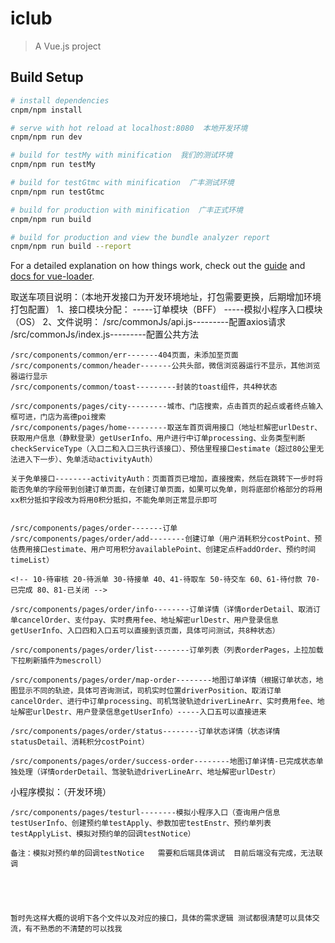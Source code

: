# iclub

> A Vue.js project

## Build Setup

``` bash
# install dependencies
cnpm/npm install

# serve with hot reload at localhost:8080  本地开发环境
cnpm/npm run dev

# build for testMy with minification  我们的测试环境
cnpm/npm run testMy

# build for testGtmc with minification  广丰测试环境
cnpm/npm run testGtmc

# build for production with minification  广丰正式环境
cnpm/npm run build

# build for production and view the bundle analyzer report
cnpm/npm run build --report
```

For a detailed explanation on how things work, check out the [guide](http://vuejs-templates.github.io/webpack/) and [docs for vue-loader](http://vuejs.github.io/vue-loader).


取送车项目说明：（本地开发接口为开发环境地址，打包需要更换，后期增加环境打包配置）
1、接口模块分配：
    -----订单模块（BFF）
    -----模拟小程序入口模块（OS）
2、文件说明：
    /src/commonJs/api.js---------配置axios请求
    /src/commonJs/index.js---------配置公共方法

    /src/components/common/err-------404页面，未添加至页面
    /src/components/common/header-------公共头部，微信浏览器运行不显示，其他浏览器运行显示
    /src/components/common/toast---------封装的toast组件，共4种状态

    /src/components/pages/city---------城市、门店搜索，点击首页的起点或者终点输入框可进，门店为高德poi搜索
    /src/components/pages/home---------取送车首页调用接口（地址栏解密urlDestr、获取用户信息（静默登录）getUserInfo、用户进行中订单processing、业务类型判断checkServiceType（入口二和入口三执行该接口）、预估里程接口estimate（超过80公里无法进入下一步）、免单活动activityAuth）

    关于免单接口--------activityAuth：页面首页已增加，直接搜索，然后在跳转下一步时将能否免单的字段带到创建订单页面，在创建订单页面，如果可以免单，则将底部价格部分的将用xx积分抵扣字段改为将用0积分抵扣，不能免单则正常显示即可


    /src/components/pages/order-------订单
    /src/components/pages/order/add--------创建订单（用户消耗积分costPoint、预估费用接口estimate、用户可用积分availablePoint、创建定点杆addOrder、预约时间timeList）

    <!-- 10-待审核 20-待派单 30-待接单 40、41-待取车 50-待交车 60、61-待付款 70-已完成 80、81-已关闭 -->

    /src/components/pages/order/info--------订单详情（详情orderDetail、取消订单cancelOrder、支付pay、实时费用fee、地址解密urlDestr、用户登录信息getUserInfo、入口四和入口五可以直接到该页面，具体可问测试，共8种状态）

    /src/components/pages/order/list--------订单列表（列表orderPages，上拉加载下拉刷新插件为mescroll）

    /src/components/pages/order/map-order--------地图订单详情（根据订单状态，地图显示不同的轨迹，具体可咨询测试，司机实时位置driverPosition、取消订单cancelOrder、进行中订单processing、司机驾驶轨迹driverLineArr、实时费用fee、地址解密urlDestr、用户登录信息getUserInfo）-----入口五可以直接进来

    /src/components/pages/order/status--------订单状态详情（状态详情statusDetail、消耗积分costPoint）

    /src/components/pages/order/success-order--------地图订单详情-已完成状态单独处理（详情orderDetail、驾驶轨迹driverLineArr、地址解密urlDestr）

小程序模拟：（开发环境）

    /src/components/pages/testurl--------模拟小程序入口（查询用户信息testUserInfo、创建预约单testApply、参数加密testEnstr、预约单列表testApplyList、模拟对预约单的回调testNotice）

    备注：模拟对预约单的回调testNotice   需要和后端具体调试  目前后端没有完成，无法联调





    暂时先这样大概的说明下各个文件以及对应的接口，具体的需求逻辑 测试都很清楚可以具体交流，有不熟悉的不清楚的可以找我
